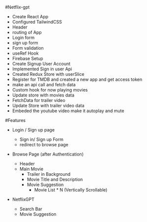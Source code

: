 #Netflix-gpt

- Create React App
- Configured TailwindCSS
- Header
- routing of App
- Login form
- sign up form
- Form validation
- useRef Hook
- Firebase Setup
- Create Signup User Account
- Implemented Sign in user Api
- Created Redux Store with userSlice
- Register for TMDB and created a new app and get access token
- make an api call and fetch data
- Custom hook for now playing movies
- Update store with movies data
- FetchData for trailer video
- Update Store with trailer video data
- Embeded the youtube video make it autoplay and mute

#Features 

- Login / Sign up page
    - Sign in/ Sign up Form 
    - redirect to browse page
- Browse Page (after Authentication)
    - Header 
    - Main Movie
        - Trailer in Background
        - Movie Title and Description
        - Movie Suggestion 
            - Movie List * N (Vertically Scrollable)

- NetflixGPT 
    - Search Bar
    - Movie Suggestion